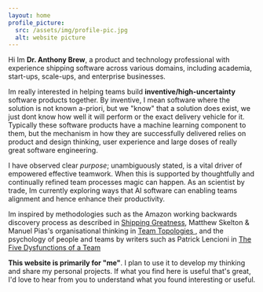 ```yaml
---
layout: home
profile_picture:
  src: /assets/img/profile-pic.jpg
  alt: website picture
---
```


<p>

Hi Im <b>Dr. Anthony Brew</b>, a product and technology professional with experience shipping software across various domains, including academia, start-ups, scale-ups, and enterprise businesses. 

</p>
<p>
Im really interested in helping teams build <b>inventive/high-uncertainty</b> software products together. By inventive, I mean software where the solution is not known a-priori, but we "know" that a solution does exist, we just dont know how well it will perform or the exact delivery vehicle for it. Typically these software products have a machine learning component to them, but the mechanism in how they are successfully delivered relies on product and design thinking, user experience and large doses of really great software engineering.
</p>
<p>

I have observed clear *purpose*; unambiguously stated, is a vital driver of empowered effective teamwork. When this is supported by thoughtfully and continually refined team processes magic can happen. As an scientist by trade, Im currently exploring ways that AI software can enabling teams alignment and hence enhance their productivity.

</p>
<p>

Im inspired by methodologies such as the Amazon working backwards discovery process as described in <a href="https://amzn.to/3Na7Sh6">Shipping Greatness</a>, Matthew Skelton & Manuel Pias's organisational thinking in <a href="https://amzn.to/3Nam0XO"> Team Topologies </a>, and the psychology of people and teams by writers such as Patrick Lencioni in <a href="https://amzn.to/43Ccz8X">The Five Dysfunctions of a Team </a>
</p>

<p>

<b>This website is primarily for "me"</b>. I plan to use it to develop my thinking and share my personal projects. If what you find here is useful that's great, I'd love to hear from you to understand what you found interesting or useful.

</p>
